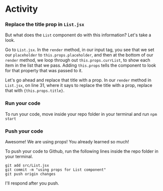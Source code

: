 # Activity

### Replace the title prop in `List.jsx`

But what does the `List` component do with this information? Let's take a look. 

Go to `List.jsx`. In the `render` method, in our input tag, you see that we set our `placeholder` to `this.props.placeholder`, and then at the bottom of our `render` method, we loop through out `this.props.currList`, to show each item in the list that we pass. Adding `this.props` tells the component to look for that property that was passed to it.

Let's go ahead and replace that title with a prop. In our `render` method in `List.jsx`, on line 31, where it says to replace the title with a prop, replace that with `{this.props.title}`.

### Run your code

To run your code, move inside your repo folder in your terminal and run `npm start`

### Push your code
Awesome! We are using props! You already learned so much! 

To push your code to Github, run the following lines inside the repo folder in your terminal.

```
git add src/List.jsx
git commit -m "using props for List component"
git push origin changes
```

I'll respond after you push.
